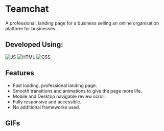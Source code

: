 # **Teamchat**

A professional, landing page for a business selling an online organisation platform for businesses.

## Developed Using:

<img alt="JS" src="https://img.shields.io/badge/JavaScript-323330?style=for-the-badge&logo=javascript&logoColor=F7DF1E" />
<img alt="HTML" src="https://img.shields.io/badge/HTML5-E34F26?style=for-the-badge&logo=html5&logoColor=white" />
<img alt="CSS" src="https://img.shields.io/badge/CSS3-1572B6?style=for-the-badge&logo=css3&logoColor=white" />

## **Features**

- Fast loading, professional landing page.
- Smooth transitions and animations to give the page more life.
- Mobile and Desktop navigable review scroll.
- Fully responsive and accessible.
- No additional frameworks used.


## **GIFs**
